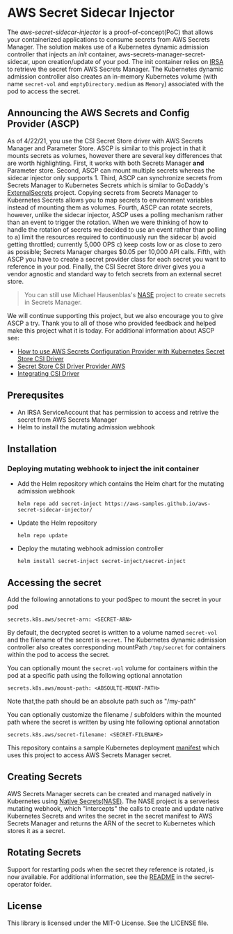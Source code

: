 # AWS Secret Sidecar Injector

The _aws-secret-sidecar-injector_ is a proof-of-concept(PoC) that allows your containerized applications to consume secrets from AWS Secrets Manager. The solution makes use of a Kubernetes dynamic admission controller that injects an _init_ container, aws-secrets-manager-secret-sidecar, upon creation/update of your pod. The init container relies on [IRSA](https://docs.aws.amazon.com/eks/latest/userguide/iam-roles-for-service-accounts.html) to retrieve the secret from AWS Secrets Manager. The Kubernetes dynamic admission controller also creates an in-memory Kubernetes volume (with name `secret-vol` and `emptyDirectory.medium` as `Memory`) associated with the pod to access the secret.

## Announcing the AWS Secrets and Config Provider (ASCP)

As of 4/22/21, you use the CSI Secret Store driver with AWS Secrets Manager and Parameter Store. ASCP is similar to this project in that it mounts secrets as volumes, however there are several key differences that are worth highlighting. First, it works with both Secrets Manager **and** Parameter store. Second, ASCP can mount multiple secrets whereas the sidecar injector only supports 1. Third, ASCP can synchronize secrets from Secrets Manager to Kubernetes Secrets which is similar to GoDaddy's [ExternalSecrets](https://github.com/external-secrets/kubernetes-external-secrets) project. Copying secrets from Secrets Manager to Kubernetes Secrets allows you to map secrets to environment variables instead of mounting them as volumes. Fourth, ASCP can rotate secrets, however, unlike the sidecar injector, ASCP uses a polling mechanism rather than an event to trigger the rotation. When we were thinking of how to handle the rotation of secrets we decided to use an event rather than polling to a) limit the resources required to continuously run the sidecar b) avoid getting throttled; currently 5,000 OPS c) keep costs low or as close to zero as possible; Secrets Manager charges $0.05 per 10,000 API calls. Fifth, with ASCP you have to create a secret provider class for each secret you want to reference in your pod. Finally, the CSI Secret Store driver gives you a vendor agnostic and standard way to fetch secrets from an external secret store. 

> You can still use Michael Hausenblas's [NASE](https://github.com/mhausenblas/nase) project to create secrets in Secrets Manager. 

We will continue supporting this project, but we also encourage you to give ASCP a try. Thank you to all of those who provided feedback and helped make this project what it is today. For additional information about ASCP see: 

+ [How to use AWS Secrets Configuration Provider with Kubernetes Secret Store CSI Driver](https://aws.amazon.com/blogs/security/how-to-use-aws-secrets-configuration-provider-with-kubernetes-secrets-store-csi-driver/)
+ [Secret Store CSI Driver Provider AWS](https://github.com/aws/secrets-store-csi-driver-provider-aws)
+ [Integrating CSI Driver](https://docs.aws.amazon.com/secretsmanager/latest/userguide/integrating_csi_driver.html)

## Prerequsites 
- An IRSA ServiceAccount that has permission to access and retrive the secret from AWS Secrets Manager
- Helm to install the mutating admission webhook

## Installation

### Deploying mutating webhook to inject the init container 

- Add the Helm repository which contains the Helm chart for the mutating admission webhook 

  ```helm repo add secret-inject https://aws-samples.github.io/aws-secret-sidecar-injector/```

- Update the Helm repository 

  ```helm repo update```

- Deploy the mutating webhook admission controller

  ```helm install secret-inject secret-inject/secret-inject```

## Accessing the secret

Add the following annotations to your podSpec to mount the secret in your pod 

  ```secrets.k8s.aws/secret-arn: <SECRET-ARN>```
  
By default, the decrypted secret is written to a volume named `secret-vol` and the filename of the secret is `secret`. The Kubernetes dynamic admission controller also creates corresponding mountPath `/tmp/secret` for containers within the pod to access the secret.

You can optionally mount the `secret-vol` volume for containers within the pod at a specific path using the following optional annotation

  ```secrets.k8s.aws/mount-path: <ABSOULTE-MOUNT-PATH>```
  
Note that,the path should be an absolute path such as "/my-path"
  
You can optionally customize the filename / subfolders within the mounted path where the secret is written by using hte following optional annotation

   ```secrets.k8s.aws/secret-filename: <SECRET-FILENAME>```
   
This repository contains a sample Kubernetes deployment [manifest](https://github.com/aws-samples/aws-secret-sidecar-injector/blob/master/kubernetes-manifests/webserver.yaml) which uses this project to access AWS Secrets Manager secret.  

## Creating Secrets

AWS Secrets Manager secrets can be created and managed natively in Kubernetes using [Native Secrets(NASE)](https://github.com/mhausenblas/nase). The NASE project is a serverless mutating webhook, which "intercepts" the calls to create and update native Kubernetes Secrets and writes the secret in the secret manifest to AWS Secrets Manager and returns the ARN of the secret to Kubernetes which stores it as a secret.

## Rotating Secrets

Support for restarting pods when the secret they reference is rotated, is now available.  For additional information, see the [README](https://github.com/aws-samples/aws-secret-sidecar-injector/blob/master/secret-operator/README.md) in the secret-operator folder. 

## License

This library is licensed under the MIT-0 License. See the LICENSE file.

